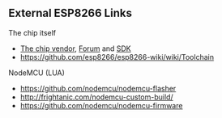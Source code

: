 ## External ESP8266 Links

The chip itself
- [The chip vendor](http://espressif.com), [Forum](http://bbs.espressif.com) and [SDK](http://espressif.com/new-sdk-release/)
- https://github.com/esp8266/esp8266-wiki/wiki/Toolchain

NodeMCU (LUA)
- https://github.com/nodemcu/nodemcu-flasher
- http://frightanic.com/nodemcu-custom-build/
- https://github.com/nodemcu/nodemcu-firmware

